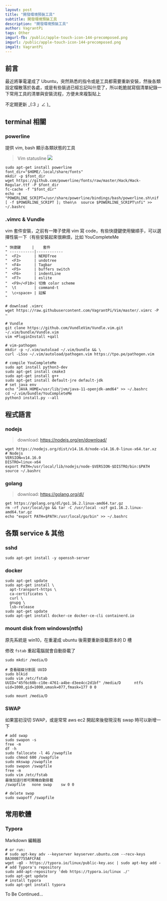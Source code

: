 ```yaml
---
layout: post
title: "開發環境預裝工具"
subtitle: 開發環境預裝工具
description: "開發環境預裝工具"
author: VagrantPi
tags: Other
imgurl-fb: /public/apple-touch-icon-144-precomposed.png
imgurl: /public/apple-touch-icon-144-precomposed.png
imgalt: VagrantPi 
---
```


## 前言

最近將筆電灌成了 Ubuntu，突然熟悉的指令或是工具都需要重新安裝，然後各類設定檔散落於各處，或是有些裝過已經忘記叫什麼了，所以乾脆就寫個清單紀錄一下常用工具的清單與安裝流程，方便未來複製貼上

不定期更新 \_(:3 」∠ )\_

## terminal 相關

### powerline

提供 vim, bash 顯示各類狀態的工具

> Vim statusline
> ![](https://camo.githubusercontent.com/853e176b09fed9071a6e9c61040ecb96d900d087dd780dd6fb3704e51dd32ca6/68747470733a2f2f7261772e6769746875622e636f6d2f706f7765726c696e652f706f7765726c696e652f646576656c6f702f646f63732f736f757263652f5f7374617469632f696d672f706c2d6d6f64652d6e6f726d616c2e706e67)

```shell
sudo apt-get install powerline
font_dir="$HOME/.local/share/fonts"
mkdir -p $font_dir
wget https://github.com/powerline/fonts/raw/master/Hack/Hack-Regular.ttf -P $font_dir
fc-cache -f "$font_dir"
echo -e "POWERLINE_SCRIPT=/usr/share/powerline/bindings/bash/powerline.sh\nif [ -f $POWERLINE_SCRIPT ]; then\n  source $POWERLINE_SCRIPT\nfi" >> ~/.bashrc
```

### .vimrc & Vundle

vim 套件安裝，之前有一陣子使用 vim 寫 code，有些快捷鍵使用蠻順手，可以選擇性裝一下（有些安裝起來很麻煩，比如 YouCompleteMe

```
" 快捷鍵     |    套件
" -----------|------------
"  <F2>      | NERDTree
"  <F3>      | undotree
"  <F4>      | Tagbar 
"  <F5>      | buffers switch
"  <F6>      | indentLine
"  <F7>      | eslite
"  <F9>/<F10>| 切換 color scheme
"  \t        | command-t
"  \c<space> | 註解
"
```

```shell
# download .vimrc
wget https://raw.githubusercontent.com/VagrantPi/Vim/master/.vimrc -P ~

# Vundle
git clone https://github.com/VundleVim/Vundle.vim.git ~/.vim/bundle/Vundle.vim
vim +PluginInstall +qall

# vim-pathogen
mkdir -p ~/.vim/autoload ~/.vim/bundle && \
curl -LSso ~/.vim/autoload/pathogen.vim https://tpo.pe/pathogen.vim

# compile YouCompleteMe
sudo apt install python3-dev
sudo apt-get install cmake3
sudo apt-get install g++
sudo apt-get install default-jre default-jdk
# set java env
echo "JAVA_HOME=/usr/lib/jvm/java-11-openjdk-amd64" >> ~/.bashrc
cd ~/.vim/bundle/YouCompleteMe
python3 install.py --all
```

## 程式語言

### nodejs

> download: https://nodejs.org/en/download/

```shell
wget https://nodejs.org/dist/v14.16.0/node-v14.16.0-linux-x64.tar.xz
# Nodejs
VERSION=v14.16.0
DISTRO=linux-x64
export PATH=/usr/local/lib/nodejs/node-$VERSION-$DISTRO/bin:$PATH
source ~/.bashrc
```

### golang

> download: https://golang.org/dl/

```shell
get https://golang.org/dl/go1.16.2.linux-amd64.tar.gz
rm -rf /usr/local/go && tar -C /usr/local -xzf go1.16.2.linux-amd64.tar.gz
echo "export PATH=$PATH:/usr/local/go/bin" >> ~/.bashrc
```

## 各類 service & 其他

### sshd

```
sudo apt-get install -y openssh-server
```

### docker

```shell
sudo apt-get update
sudo apt-get install \
  apt-transport-https \
  ca-certificates \
  curl \
  gnupg \
  lsb-release
sudo apt-get update
sudo apt-get install docker-ce docker-ce-cli containerd.io
```

### mount disk from windows(ntfs)

原先系統是 win10，在重灌成 ubuntu 後需要重新掛載原本的 D 槽

修改 `fstab` 重起電腦就會自動掛載了

```shell
sudo mkdir /media/D 

# 查看磁碟分割區 UUID
sudo blkid
sudo vim /etc/fstab
UUID="45f6c60b-c10e-4761-a4be-d3ee4cc2d1bf" /media/D      ntfs    uid=1000,gid=1000,umask=077,fmask=177 0 0

sudo mount /media/D 
```

### SWAP


如果當初沒切 SWAP，或是常常 aws ec2 開起來後發現沒有 swap 時可以新增一下

```shell
# add swap
sudo swapon -s
free -m
df -h
sudo fallocate -l 4G /swapfile
sudo chmod 600 /swapfile
sudo mkswap /swapfile
sudo swapon /swapfile
free -m
sudo vim /etc/fstab
最後加這行即可開機自動掛載
/swapfile   none swap    sw 0 0

# delete swap
sudo swapoff /swapfile
```

## 常用軟體

### Typora

Markdown 編輯器

```shell
# or run:
# sudo apt-key adv --keyserver keyserver.ubuntu.com --recv-keys BA300B7755AFCFAE
wget -qO - https://typora.io/linux/public-key.asc | sudo apt-key add -
# add Typora's repository
sudo add-apt-repository 'deb https://typora.io/linux ./'
sudo apt-get update
# install typora
sudo apt-get install typora
```

To Be Continued...